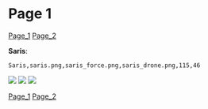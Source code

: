 # Page 1
[Page_1](./Page_1.md)
[Page_2](./Page_2.md)

**Saris**: 

`Saris,saris.png,saris_force.png,saris_drone.png,115,46`

![](../custom_skins/saris.png)
![](../custom_skins/saris_force.png)
![](../custom_skins/saris_drone.png)

[Page_1](./Page_1.md)
[Page_2](./Page_2.md)
